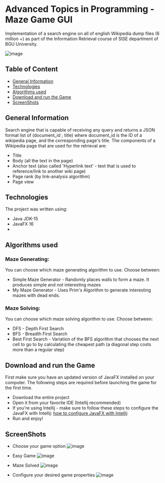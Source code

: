 # Advanced Topics in Programming - Maze Game GUI
Implementation of a search engine on all of english Wikipedia dump files (6 million +) as part of the Information Retrieval course of SISE department of BGU University.

![image](https://user-images.githubusercontent.com/66309521/125794350-f2e9c519-284d-49cf-a030-7d9f05db64b6.png)


## Table of Content
* [General Information](#General-Information)
* [Technologies](#Technologies)
* [Algorithms used](#Algorithms)
* [Download and run the Game](#Download-and-run-the-Game)
* [ScreenShots](#ScreenShots)


## General Information
Search engine that is capable of receiving any query and returns a JSON format list of (document_id ; title) where document_id is the ID of a wikipedia page, and the corresponding page's title.
The components of a Wikipedia page that are used for the retrieval are:
* Title
* Body (all the text in the page)
* Anchor text (also called 'Hyperlink text' - text that is used to reference/link to another wiki page)
* Page rank (by link-analysis algorithm)
* Page view

## Technologies
The project was written using:
- Java JDK-15
- JavaFX 16
- 

## Algorithms used
### Maze Generating:
You can choose which maze generating algorithm to use.
Choose between:
 - Simple Maze Generator - Randomly places walls to form a maze. It produces simple and not interesting mazes
 - My Maze Generator - Uses Prim's Algorithm to generate interesting mazes with dead ends.

### Maze Solving:
You can choose which maze solving algorithm to use.
Choose between:
 - DFS - Depth First Search
 - BFS - Breadth First Search
 - Best First Search - Variation of the BFS algorithm that chooses the next cell to go to by calculating the cheapest path (a diagonal step costs more than a regular step)

## Download and run the Game
First make sure you have an updated version of JavaFX installed on your computer.
The following steps are required before launching the game for the first time.
- Download the entire project
- Open it from your favorite IDE (Intellij recommended)
- If you're using Intellij - make sure to follow these steps to configure the JavaFX with Intellij: [how to configure JavaFX with Intellij](https://www.jetbrains.com/help/idea/javafx.html#download-javafx)
- Run and enjoy!

## ScreenShots
- Choose your game option
![image](https://user-images.githubusercontent.com/66309521/125794721-eabab252-dacb-4d89-b0a1-f87fcf9944b0.png)

- Easy Game
![image](https://user-images.githubusercontent.com/66309521/125794991-12e3ad66-b129-4199-9c4b-e5db9df86ddd.png)

- Maze Solved
![image](https://user-images.githubusercontent.com/66309521/125795257-00f59058-ff77-4c3f-acdb-2e885430fd17.png)

- Configure your desired game properties
![image](https://user-images.githubusercontent.com/66309521/125795722-a54ce4f5-9287-47da-91fc-be676997dfa9.png)





